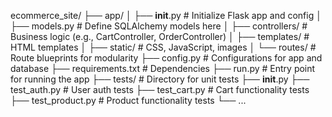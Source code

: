 ecommerce_site/
├── app/
│   ├── __init__.py             # Initialize Flask app and config
│   ├── models.py               # Define SQLAlchemy models here
│   ├── controllers/            # Business logic (e.g., CartController, OrderController)
│   ├── templates/              # HTML templates
│   ├── static/                 # CSS, JavaScript, images
│   └── routes/                 # Route blueprints for modularity
├── config.py                   # Configurations for app and database
├── requirements.txt            # Dependencies
├── run.py                      # Entry point for running the app
├── tests/                      # Directory for unit tests
    ├── __init__.py
    ├── test_auth.py            # User auth tests
    ├── test_cart.py            # Cart functionality tests
    ├── test_product.py         # Product functionality tests
    └── ...
